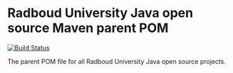 # Radboud University Java open source Maven parent POM

[![Build Status](https://travis-ci.org/radboud-university-isc-java/open-source-maven-parent-pom.svg)](https://travis-ci.org/radboud-university-isc-java/open-source-maven-parent-pom)

The parent POM file for all Radboud University Java open source projects.

